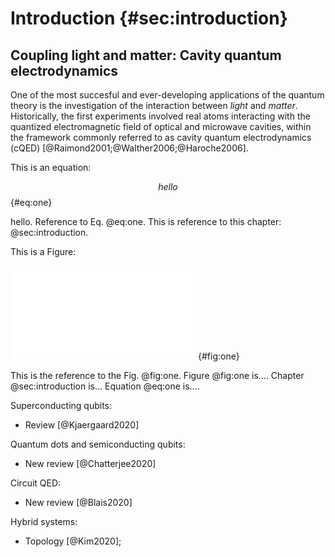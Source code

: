 # Introduction {#sec:introduction}


## Coupling light and matter: Cavity quantum electrodynamics
One of the most succesful and ever-developing applications of the quantum theory
is the investigation of the interaction between *light* and *matter*.
Historically, the first experiments involved real atoms
interacting with the quantized electromagnetic field of optical and microwave
cavities, within the framework commonly
referred to as cavity quantum electrodynamics (cQED)
[@Raimond2001;@Walther2006;@Haroche2006].

This is an equation:

$$
hello
$$ {#eq:one}

hello. Reference to Eq. @eq:one. This is reference to this chapter: @sec:introduction.

This is a Figure:

![Caption](figures/intro-cqed.pdf){#fig:one}

This is the reference to the Fig. @fig:one.
Figure @fig:one is.... Chapter @sec:introduction is... Equation @eq:one is....

Superconducting qubits:

* Review [@Kjaergaard2020]
  
Quantum dots and semiconducting qubits:

* New review [@Chatterjee2020]

Circuit QED:

* New review [@Blais2020]

Hybrid systems:

* Topology [@Kim2020];

